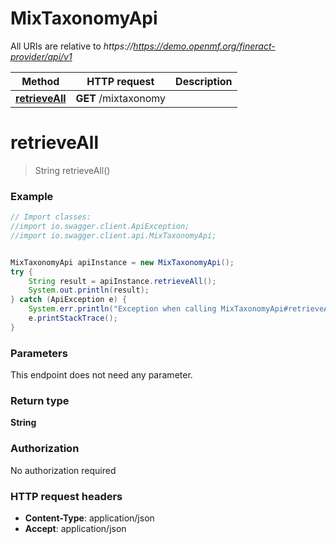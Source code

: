 # MixTaxonomyApi

All URIs are relative to *https://https://demo.openmf.org/fineract-provider/api/v1*

Method | HTTP request | Description
------------- | ------------- | -------------
[**retrieveAll**](MixTaxonomyApi.md#retrieveAll) | **GET** /mixtaxonomy | 


<a name="retrieveAll"></a>
# **retrieveAll**
> String retrieveAll()



### Example
```java
// Import classes:
//import io.swagger.client.ApiException;
//import io.swagger.client.api.MixTaxonomyApi;


MixTaxonomyApi apiInstance = new MixTaxonomyApi();
try {
    String result = apiInstance.retrieveAll();
    System.out.println(result);
} catch (ApiException e) {
    System.err.println("Exception when calling MixTaxonomyApi#retrieveAll");
    e.printStackTrace();
}
```

### Parameters
This endpoint does not need any parameter.

### Return type

**String**

### Authorization

No authorization required

### HTTP request headers

 - **Content-Type**: application/json
 - **Accept**: application/json

